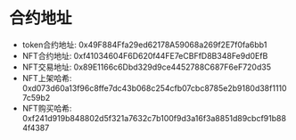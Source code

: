 # 合约地址

- token合约地址: 0x49F884Ffa29ed62178A59068a269f2E7f0fa6bb1
- NFT合约地址: 0xf41034604F6D620f44FE7eCBFfD8B348Fe9d0EfB
- NFT交易地址: 0x89E1166c6Dbd329d9ce4452788C687F6eF720d35
- NFT上架哈希: 0xd073d60a13f96c8ffe7dc43b068c254cfb07cbc8785e2b9180d38f11107c59b2
- NFT购买哈希: 0xf241d919b848802d5f321a7632c7b100f9d3a16f3a8851d89cbcf91b884f4387
